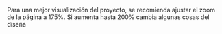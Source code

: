 Para una mejor visualización del proyecto, se recomienda ajustar el zoom de la página a 175%. Si aumenta hasta 200% cambia algunas cosas del diseña
